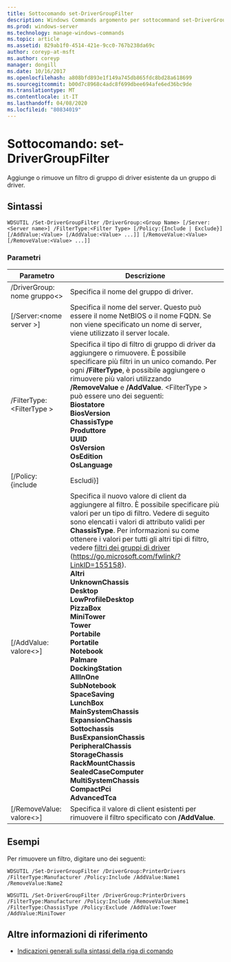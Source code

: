 ```yaml
---
title: Sottocomando set-DriverGroupFilter
description: Windows Commands argomento per sottocommand set-DriverGroupFilter, che aggiunge o rimuove un filtro di gruppo di driver esistente da un gruppo di driver.
ms.prod: windows-server
ms.technology: manage-windows-commands
ms.topic: article
ms.assetid: 829ab1f0-4514-421e-9cc0-767b238da69c
author: coreyp-at-msft
ms.author: coreyp
manager: dongill
ms.date: 10/16/2017
ms.openlocfilehash: a808bfd893e1f149a745db865fdc8bd28a618699
ms.sourcegitcommit: b00d7c8968c4adc8f699dbee694afe6ed36bc9de
ms.translationtype: MT
ms.contentlocale: it-IT
ms.lasthandoff: 04/08/2020
ms.locfileid: "80834019"
---
```

# <a name="subcommand-set-drivergroupfilter"></a>Sottocomando: set-DriverGroupFilter

Aggiunge o rimuove un filtro di gruppo di driver esistente da un gruppo di driver.

## <a name="syntax"></a>Sintassi

```
WDSUTIL /Set-DriverGroupFilter /DriverGroup:<Group Name> [/Server:<Server name>] /FilterType:<Filter Type> [/Policy:{Include | Exclude}] [/AddValue:<Value> [/AddValue:<Value> ...]] [/RemoveValue:<Value> [/RemoveValue:<Value> ...]]
```

### <a name="parameters"></a>Parametri

|         Parametro          |                                                                                                                                                                                                                                                                                                                                                                                                                                                                               Descrizione                                                                                                                                                                                                                                                                                                                                                                                                                                                                               |
|----------------------------|-------------------------------------------------------------------------------------------------------------------------------------------------------------------------------------------------------------------------------------------------------------------------------------------------------------------------------------------------------------------------------------------------------------------------------------------------------------------------------------------------------------------------------------------------------------------------------------------------------------------------------------------------------------------------------------------------------------------------------------------------------------------------------------------------------------------------------------------------------------------------------------------------------------------------------------------------------------------------|
| /DriverGroup: nome gruppo\<> |                                                                                                                                                                                                                                                                                                                                                                                                                                                                 Specifica il nome del gruppo di driver.                                                                                                                                                                                                                                                                                                                                                                                                                                                                 |
|  [/Server:\<nome server >]  |                                                                                                                                                                                                                                                                                                                                                                                                                Specifica il nome del server. Questo può essere il nome NetBIOS o il nome FQDN. Se non viene specificato un nome di server, viene utilizzato il server locale.                                                                                                                                                                                                                                                                                                                                                                                                                 |
| /FilterType:\<FilterType >  |                                                                                                                                                                                                                                                                       Specifica il tipo di filtro di gruppo di driver da aggiungere o rimuovere. È possibile specificare più filtri in un unico comando. Per ogni **/FilterType**, è possibile aggiungere o rimuovere più valori utilizzando **/RemoveValue** e **/AddValue**. \<FilterType > può essere uno dei seguenti:</br>**Biostatore**</br>**BiosVersion**</br>**ChassisType**</br>**Produttore**</br>**UUID**</br>**OsVersion**</br>**OsEdition**</br>**OsLanguage**                                                                                                                                                                                                                                                                        |
|     [/Policy: {include      |                                                                                                                                                                                                                                                                                                                                                                                                                                                                                Escludi}]                                                                                                                                                                                                                                                                                                                                                                                                                                                                                |
|    [/AddValue: valore\<>]    | Specifica il nuovo valore di client da aggiungere al filtro. È possibile specificare più valori per un tipo di filtro. Vedere di seguito sono elencati i valori di attributo validi per **ChassisType**. Per informazioni su come ottenere i valori per tutti gli altri tipi di filtro, vedere [filtri dei gruppi di driver](https://go.microsoft.com/fwlink/?LinkID=155158) (<https://go.microsoft.com/fwlink/?LinkID=155158>).</br>**Altri**</br>**UnknownChassis**</br>**Desktop**</br>**LowProfileDesktop**</br>**PizzaBox**</br>**MiniTower**</br>**Tower**</br>**Portabile**</br>**Portatile**</br>**Notebook**</br>**Palmare**</br>**DockingStation**</br>**AllInOne**</br>**SubNotebook**</br>**SpaceSaving**</br>**LunchBox**</br>**MainSystemChassis**</br>**ExpansionChassis**</br>**Sottochassis**</br>**BusExpansionChassis**</br>**PeripheralChassis**</br>**StorageChassis**</br>**RackMountChassis**</br>**SealedCaseComputer**</br>**MultiSystemChassis**</br>**CompactPci**</br>**AdvancedTca** |
|  [/RemoveValue: valore\<>]   |                                                                                                                                                                                                                                                                                                                                                                                                                                     Specifica il valore di client esistenti per rimuovere il filtro specificato con **/AddValue**.                                                                                                                                                                                                                                                                                                                                                                                                                                      |

## <a name="examples"></a><a name=BKMK_examples></a>Esempi

Per rimuovere un filtro, digitare uno dei seguenti:
```
WDSUTIL /Set-DriverGroupFilter /DriverGroup:PrinterDrivers /FilterType:Manufacturer /Policy:Include /AddValue:Name1 /RemoveValue:Name2
```
```
WDSUTIL /Set-DriverGroupFilter /DriverGroup:PrinterDrivers /FilterType:Manufacturer /Policy:Include /RemoveValue:Name1 /FilterType:ChassisType /Policy:Exclude /AddValue:Tower /AddValue:MiniTower
```

## <a name="additional-references"></a>Altre informazioni di riferimento

- [Indicazioni generali sulla sintassi della riga di comando](command-line-syntax-key.md)